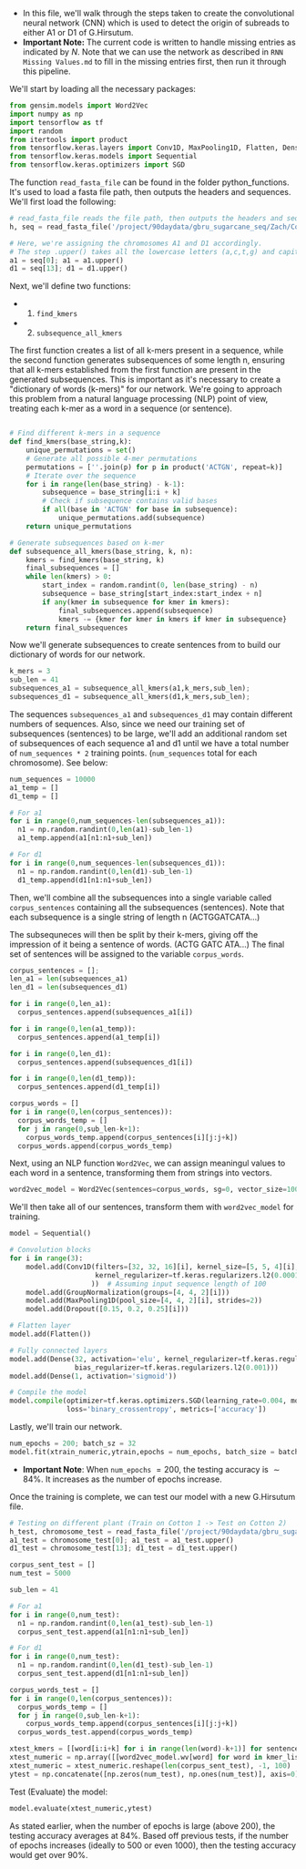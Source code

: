 - In this file, we'll walk through the steps taken to create the convolutional neural network (CNN) which is used to detect the origin of subreads to either A1 or D1 of G.Hirsutum.
- $\textbf{Important Note:}$ The current code is written to handle missing entries as indicated by $N$.  Note that we can use the network as described in ```RNN Missing Values.md``` to fill in the missing entries first, then run it through this pipeline.  


We'll start by loading all the necessary packages:
```python
from gensim.models import Word2Vec
import numpy as np
import tensorflow as tf
import random
from itertools import product
from tensorflow.keras.layers import Conv1D, MaxPooling1D, Flatten, Dense, Dropout, GroupNormalization, Embedding
from tensorflow.keras.models import Sequential
from tensorflow.keras.optimizers import SGD
```

The function ```read_fasta_file``` can be found in the folder python_functions.  It's used to load a fasta file path, then outputs the headers and sequences.  We'll first load the following:

```python
# read_fasta_file reads the file path, then outputs the headers and sequences.
h, seq = read_fasta_file('/project/90daydata/gbru_sugarcane_seq/Zach/Cotton/cotton1.fa')

# Here, we're assigning the chromosomes A1 and D1 accordingly.
# The step .upper() takes all the lowercase letters (a,c,t,g) and capitalizes them.
a1 = seq[0]; a1 = a1.upper()
d1 = seq[13]; d1 = d1.upper()
```
Next, we'll define two functions:  
- 1. ```find_kmers``` 
- 2.  ```subsequence_all_kmers```

The first function creates a list of all k-mers present in a sequence, while the second function generates subsequences of some length n, ensuring that all k-mers established from the first function are present in the generated subsequences.  This is important as it's necessary to create a "dictionary of words (k-mers)" for our network.  We're going to approach this problem from a natural language processing (NLP) point of view, treating each k-mer as a word in a sequence (or sentence).  

```python

# Find different k-mers in a sequence
def find_kmers(base_string,k):
    unique_permutations = set()
    # Generate all possible 4-mer permutations
    permutations = [''.join(p) for p in product('ACTGN', repeat=k)]
    # Iterate over the sequence
    for i in range(len(base_string) - k-1):
        subsequence = base_string[i:i + k]
        # Check if subsequence contains valid bases
        if all(base in 'ACTGN' for base in subsequence):
            unique_permutations.add(subsequence)
    return unique_permutations
```
```python
# Generate subsequences based on k-mer
def subsequence_all_kmers(base_string, k, n):
    kmers = find_kmers(base_string, k)
    final_subsequences = []
    while len(kmers) > 0:
        start_index = random.randint(0, len(base_string) - n)
        subsequence = base_string[start_index:start_index + n]
        if any(kmer in subsequence for kmer in kmers):
            final_subsequences.append(subsequence)
            kmers -= {kmer for kmer in kmers if kmer in subsequence}
    return final_subsequences

```
Now we'll generate subsequences to create sentences from to build our dictionary of words for our network.
```python
k_mers = 3
sub_len = 41
subsequences_a1 = subsequence_all_kmers(a1,k_mers,sub_len);
subsequences_d1 = subsequence_all_kmers(d1,k_mers,sub_len);
```

The sequences ```subsequences_a1``` and ```subsequences_d1``` may contain different numbers of sequences.  Also, since we need our training set of subsequences (sentences) to be large, we'll add an additional random set of subsequences of each sequence a1 and d1 until we have a total number of ```num_sequences * 2``` training points.  (```num_sequences``` total for each chromosome).
See below:

```python
num_sequences = 10000
a1_temp = []
d1_temp = []

# For a1
for i in range(0,num_sequences-len(subsequences_a1)):
  n1 = np.random.randint(0,len(a1)-sub_len-1)
  a1_temp.append(a1[n1:n1+sub_len])

# For d1
for i in range(0,num_sequences-len(subsequences_d1)):
  n1 = np.random.randint(0,len(d1)-sub_len-1)
  d1_temp.append(d1[n1:n1+sub_len])
```
Then, we'll combine all the subsequences into a single variable called ```corpus_sentences``` containing all the subsequences (sentences).  Note that each subsequence is a single string of length n (ACTGGATCATA...)  

The subsequneces will then be split by their k-mers, giving off the impression of it being a sentence of words. (ACTG GATC ATA...)  The final set of sentences will be assigned to the variable ```corpus_words```.  

```python
corpus_sentences = [];
len_a1 = len(subsequences_a1)
len_d1 = len(subsequences_d1)

for i in range(0,len_a1):
  corpus_sentences.append(subsequences_a1[i])

for i in range(0,len(a1_temp)):
  corpus_sentences.append(a1_temp[i])

for i in range(0,len_d1):
  corpus_sentences.append(subsequences_d1[i])

for i in range(0,len(d1_temp)):
  corpus_sentences.append(d1_temp[i])

corpus_words = []
for i in range(0,len(corpus_sentences)):
  corpus_words_temp = []
  for j in range(0,sub_len-k+1):
    corpus_words_temp.append(corpus_sentences[i][j:j+k])
  corpus_words.append(corpus_words_temp)
```

Next, using an NLP function ```Word2Vec```, we can assign meaningul values to each word in a sentence, transforming them from strings into vectors.  

```python
word2vec_model = Word2Vec(sentences=corpus_words, sg=0, vector_size=100, window=5, min_count=1, negative=5, workers=4, epochs=20)
```

We'll then take all of our sentences, transform them with ```word2vec_model``` for training.

```python
model = Sequential()

# Convolution blocks
for i in range(3):
    model.add(Conv1D(filters=[32, 32, 16][i], kernel_size=[5, 5, 4][i], strides=1, activation='elu', padding='same',
                     kernel_regularizer=tf.keras.regularizers.l2(0.0001), bias_regularizer=tf.keras.regularizers.l2(0.0001)
                    ))  # Assuming input sequence length of 100
    model.add(GroupNormalization(groups=[4, 4, 2][i]))
    model.add(MaxPooling1D(pool_size=[4, 4, 2][i], strides=2))
    model.add(Dropout([0.15, 0.2, 0.25][i]))

# Flatten layer
model.add(Flatten())

# Fully connected layers
model.add(Dense(32, activation='elu', kernel_regularizer=tf.keras.regularizers.l2(0.001),
                bias_regularizer=tf.keras.regularizers.l2(0.001)))
model.add(Dense(1, activation='sigmoid'))

# Compile the model
model.compile(optimizer=tf.keras.optimizers.SGD(learning_rate=0.004, momentum=0.95),
              loss='binary_crossentropy', metrics=['accuracy'])
```

Lastly, we'll train our network.

```python
num_epochs = 200; batch_sz = 32
model.fit(xtrain_numeric,ytrain,epochs = num_epochs, batch_size = batch_sz, verbose = 1)
```

- $\textbf{Important Note}$:  When ```num_epochs``` $= 200$, the testing accuracy is $\sim 84$%.  It increases as the number of epochs increase.

Once the training is complete, we can test our model with a new G.Hirsutum file.
```python
# Testing on different plant (Train on Cotton 1 -> Test on Cotton 2)
h_test, chromosome_test = read_fasta_file('/project/90daydata/gbru_sugarcane_seq/Zach/Cotton/cotton2.fa')
a1_test = chromosome_test[0]; a1_test = a1_test.upper()
d1_test = chromosome_test[13]; d1_test = d1_test.upper()

corpus_sent_test = []
num_test = 5000

sub_len = 41

# For a1
for i in range(0,num_test):
  n1 = np.random.randint(0,len(a1_test)-sub_len-1)
  corpus_sent_test.append(a1[n1:n1+sub_len])

# For d1
for i in range(0,num_test):
  n1 = np.random.randint(0,len(d1_test)-sub_len-1)
  corpus_sent_test.append(d1[n1:n1+sub_len])

corpus_words_test = []
for i in range(0,len(corpus_sentences)):
  corpus_words_temp = []
  for j in range(0,sub_len-k+1):
    corpus_words_temp.append(corpus_sentences[i][j:j+k])
  corpus_words_test.append(corpus_words_temp)

xtest_kmers = [[word[i:i+k] for i in range(len(word)-k+1)] for sentence in corpus_words_test for word in sentence]
xtest_numeric = np.array([[word2vec_model.wv[word] for word in kmer_list] for kmer_list in xtest_kmers])
xtest_numeric = xtest_numeric.reshape(len(corpus_sent_test), -1, 100)
ytest = np.concatenate([np.zeros(num_test), np.ones(num_test)], axis=0)
```

Test (Evaluate) the model:
```python
model.evaluate(xtest_numeric,ytest)
```

As stated earlier, when the number of epochs is large (above 200), the testing accuracy averages at $84$%.  Based off previous tests, if the number of epochs increases (ideally to 500 or even 1000), then the testing accuracy would get over $90$%.  
